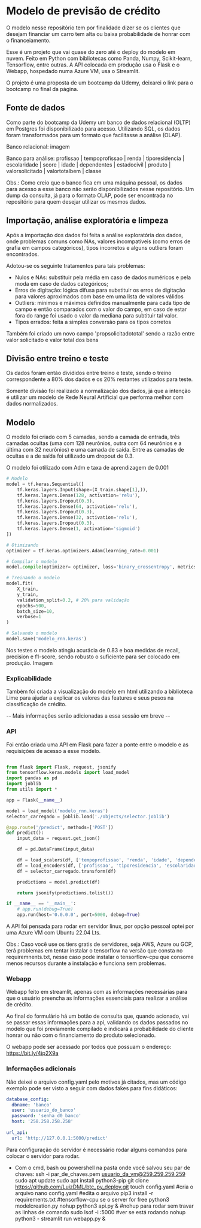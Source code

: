 # Modelo de previsão de crédito

O modelo nesse reposítório tem por finalidade dizer se os clientes que desejam financiar um carro tem alta ou baixa probabilidade de honrar com o financeiamento.

Esse é um projeto que vai quase do zero até o deploy do modelo em nuvem.
Feito em Python com bibliotecas como Panda, Numpy, Scikit-learn, Tensorflow, entre outras.
A API colocada em produção usa o Flask e o Webapp, hospedado numa Azure VM, usa o Streamlit.

O projeto é uma proposta de um bootcamp da Udemy, deixarei o link para o bootcamp no final da página.

## Fonte de dados

Como parte do bootcamp da Udemy um banco de dados relacional (OLTP) em Postgres foi disponibilizado para acesso.
Utilizando SQL, os dados foram transformados para um formato que facilitasse a análise (OLAP).

Banco relacional:
imagem

Banco para análise:
profissao | tempoprofissao | renda | tiporesidencia | escolaridade | score | idade | dependentes | estadocivil | produto | valorsolicitado | valortotalbem | classe

Obs.: Como creio que o banco fica em uma máquina pessoal, os dados para acesso a esse banco não serão disponibilizados nesse repositório. 
Um dump da consulta, já para o formato OLAP, pode ser encontrada no repositório para quem desejar utilizar os mesmos dados.

## Importação, análise exploratória e limpeza

Após a importação dos dados foi feita a análise exploratória dos dados, onde problemas comuns como NAs, valores incompatíveis (como erros de grafia em campos categóricos), tipos incorretos e alguns outliers foram encontrados.

Adotou-se os seguinte tratamentos para tais problemas:

* Nulos e NAs: substituir pela média em caso de dados numéricos e pela moda em caso de dados categóricos;
* Erros de digitação: lógica difusa para substituir os erros de digitação para valores aproximados com base em uma lista de valores válidos
* Outliers: mínimos e máximos definidos manualmente para cada tipo de campo e então comparados com o valor do campo, em caso de estar fora do range foi usado o valor da mediana para subtituir tal valor.
* Tipos errados: feita a simples conversão para os tipos corretos 

Também foi criado um novo campo 'propsolicitadototal' sendo a razão entre valor solicitado e valor total dos bens

## Divisão entre treino e teste

Os dados foram então divididos entre treino e teste, sendo o treino correspondente a 80% dos dados e os 20% restantes utilizados para teste.

Somente divisão foi realizado a normalização dos dados, já que a intenção é utilizar um modelo de Rede Neural Artificial que performa melhor com dados normalizados.    

## Modelo

O modelo foi criado com 5 camadas, sendo a camada de entrada, três camadas ocultas (uma com 128 neurônios, outra com 64 neurônios e a última com 32 neurônios) e uma camada de saída. Entre as camadas de ocultas e a de saída foi utilizado um dropout de 0.3.

O modelo foi otilizado com Adm e taxa de aprendizagem de 0.001

```py
# Modelo
model = tf.keras.Sequential([
    tf.keras.layers.Input(shape=(X_train.shape[1],)),
    tf.keras.layers.Dense(128, activation='relu'),
    tf.keras.layers.Dropout(0.3),
    tf.keras.layers.Dense(64, activation='relu'),
    tf.keras.layers.Dropout(0.3),
    tf.keras.layers.Dense(32, activation='relu'),
    tf.keras.layers.Dropout(0.3),
    tf.keras.layers.Dense(1, activation='sigmoid')
])

# Otimizando 
optimizer = tf.keras.optimizers.Adam(learning_rate=0.001)

# Compilar o modelo 
model.compile(optimizer= optimizer, loss='binary_crossentropy', metrics=['accuracy'])

# Treinando o modelo
model.fit(
    X_train,
    y_train,
    validation_split=0.2, # 20% para validação
    epochs=500,
    batch_size=10,
    verbose=1
)

# Salvando o modelo
model.save('modelo_rnn.keras')
```

Nos testes o modelo atingiu acurácia de 0.83 e boa medidas de recall, precision e f1-score, sendo robusto o suficiente para ser colocado em produção.
Imagem

### Explicabilidade

Também foi criada a visualização do modelo em html utilizando a biblioteca Lime para ajudar a explicar os valores das features e seus pesos na classificação de crédito.

-- Mais informações serão adicionadas a essa sessão em breve -- 

### API

Foi então criada uma API em Flask para fazer a ponte entre o modelo e as requisições de acesso a esse modelo.

```py

from flask import Flask, request, jsonify
from tensorflow.keras.models import load_model
import pandas as pd
import joblib
from utils import *

app = Flask(__name__)

model = load_model('modelo_rnn.keras')
selector_carregado = joblib.load('./objects/selector.joblib')

@app.route('/predict', methods=['POST'])
def predict():
    input_data = request.get_json()

    df = pd.DataFrame(input_data)

    df = load_scalers(df, ['tempoprofissao', 'renda', 'idade', 'dependentes', 'valorsolicitado', 'valortotalbem', 'propsolicitadototal'])
    df = load_encoders(df, ['profissao', 'tiporesidencia', 'escolaridade', 'score', 'estadocivil', 'produto'])
    df = selector_carregado.transform(df)

    predictions = model.predict(df)

    return jsonify(predictions.tolist())

if __name__ == '__main__':
    # app.run(debug=True)
    app.run(host='0.0.0.0', port=5000, debug=True)

```

A API foi pensada para rodar em servidor linux, por opção pessoal optei por uma Azure VM com Ubuntu 22.04 Lts. 

Obs.: Caso você use os tiers gratis de servidores, seja AWS, Azure ou GCP, terá problemas em tentar instalar o tensorflow na versão que consta no requiremnents.txt, nesse caso pode instalar o tensorflow-cpu que consome menos recursos durante a instalação e funciona sem problemas.

### Webapp

Webapp feito em streamlit, apenas com as informações necessárias para que o usuário preencha as informações essenciais para realizar a análise de crédito.

Ao final do formulário há um botão de consulta que, quando acionado, vai se passar essas informações para a api, validando os dados passados no modelo que foi previamente compilado e indicará a probabilidade do cliente honrar ou não com o financiamento do produto selecionado.    

O webapp pode ser acessado por todos que possuam o endereço:
https://bit.ly/4ip2X9a

### Informações adicionais

Não deixei o arquivo config.yaml pelo motivos já citados, mas um código exemplo pode ser visto a seguir com dados fakes para fins didáticos:

```yaml
database_config:
  dbname: 'banco'
  user: 'usuario_do_banco'
  password: 'senha_d0_banco'
  host: '258.258.258.258'
  
url_api:
  url: 'http://127.0.0.1:5000/predict'
``` 

Para configuração do servidor é necessário rodar alguns comandos para colocar o servidor para rodar.

* Com o cmd, bash ou powershell na pasta onde você salvou seu par de chaves:
ssh -i par_de_chaves.pem usuario_da_vm@259.259.259.259
sudo apt update
sudo apt install python3-pip
git clone https://github.com/LuizDML/btc_py_deploy.git
touch config.yaml #cria o arquivo
nano config.yaml #edita o arquivo
pip3 install -r requirements.txt #tensorflow-cpu se o server for free
python3 modelcreation.py 
nohup python3 api.py & #nohup para rodar sem travar as linhas de comando
sudo lsof -i :5000 #ver se está rodando
nohup python3 - streamlit run webapp.py & 
